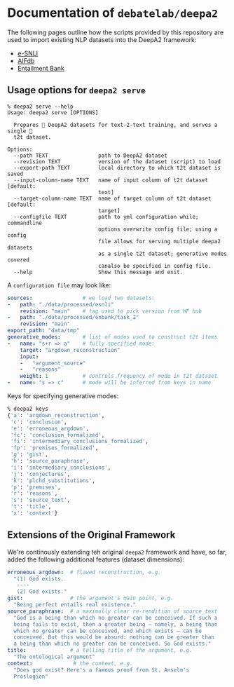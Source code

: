 # Documentation of `debatelab/deepa2`

The following pages outline how the scripts provided by this repository are used to import existing NLP datasets into the DeepA2 framework:

* [e-SNLI](esnli.md)
* [AIFdb](aifdb.md)
* [Entailment Bank](enbank.md)

## Usage options for `deepa2 serve`

```
% deepa2 serve --help
Usage: deepa2 serve [OPTIONS]

  Prepares 🎂 DeepA2 datasets for text-2-text training, and serves a single 🍰
  t2t dataset.

Options:
  --path TEXT                path to DeepA2 dataset
  --revision TEXT            version of the dataset (script) to load
  --export-path TEXT         local directory to which t2t dataset is saved
  --input-column-name TEXT   name of input column of t2t dataset  [default:
                             text]
  --target-column-name TEXT  name of target column of t2t dataset  [default:
                             target]
  --configfile TEXT          path to yml configuration while; commandline
                             options overwrite config file; using a config
                             file allows for serving multiple deepa2 datasets
                             as a single t2t dataset; generative modes covered
                             canalso be specified in config file.
  --help                     Show this message and exit.

```


A `configuration file` may look like:

```yml
sources:                # we load two datasets:
-   path: "./data/processed/esnli"
    revision: "main"    # tag used to pick version from HF hub
-   path: "./data/processed/enbank/task_2"
    revision: "main"
export_path: "data/tmp" 
generative_modes:       # list of modes used to construct t2t items 
-   name: "s+r => a"    # fully specified mode:
    target: "argdown_reconstruction"
    input:
    -   "argument_source"
    -   "reasons"
    weight: 1           # controls frequency of mode in t2t dataset
-   name: "s => c"      # mode will be inferred from keys in name
```

Keys for specifying generative modes:

```bash
% deepa2 keys
{'a': 'argdown_reconstruction',
 'c': 'conclusion',
 'e': 'erroneous_argdown',
 'fc': 'conclusion_formalized',
 'fi': 'intermediary_conclusions_formalized',
 'fp': 'premises_formalized',
 'g': 'gist',
 'h': 'source_paraphrase',
 'i': 'intermediary_conclusions',
 'j': 'conjectures',
 'k': 'plchd_substitutions',
 'p': 'premises',
 'r': 'reasons',
 's': 'source_text',
 't': 'title',
 'x': 'context'}

```


## Extensions of the Original Framework

We're continously extending teh original `deepa2` framework and have, so far, added the following additional features (dataset dimensions):

```yml
erroneous_argdown:  # flawed reconstruction, e.g.
  "(1) God exists.
   ----
   (2) God exists."
gist:               # the argument's main point, e.g.
  "Being perfect entails real existence."
source_paraphrase:  # a maximally clear re-rendition of source_text
  "God is a being than which no greater can be conceived. If such a 
  being fails to exist, then a greater being — namely, a being than 
  which no greater can be conceived, and which exists — can be 
  conceived. But this would be absurd: nothing can be greater than 
  a being than which no greater can be conceived. So God exists."
title:              # a telling title of the argument, e.g.
  "The ontological argument"
context:             # the context, e.g.
  "Does god exist? Here's a famous proof from St. Anselm's 
  Proslogion"
```